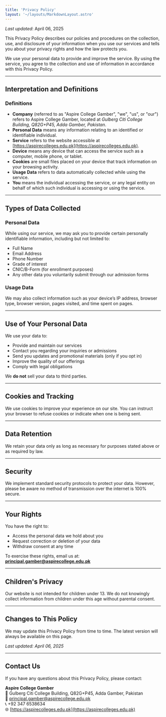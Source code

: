 ```yaml
---
title: 'Privacy Policy'
layout: '~/layouts/MarkdownLayout.astro'
---
```


_Last updated_: April 06, 2025

This Privacy Policy describes our policies and procedures on the collection, use, and disclosure of your information when you use our services and tells you about your privacy rights and how the law protects you.

We use your personal data to provide and improve the service. By using the service, you agree to the collection and use of information in accordance with this Privacy Policy.

---

## Interpretation and Definitions

### Definitions

- **Company** (referred to as "Aspire College Gamber", "we", "us", or "our") refers to Aspire College Gamber, located at *Gulberg Citi College Building, Q82G+P45, Adda Gamber, Pakistan*.
- **Personal Data** means any information relating to an identified or identifiable individual.
- **Service** refers to the website accessible at [https://aspirecolleges.edu.pk](https://aspirecolleges.edu.pk).
- **Device** means any device that can access the service such as a computer, mobile phone, or tablet.
- **Cookies** are small files placed on your device that track information on your browsing activity.
- **Usage Data** refers to data automatically collected while using the service.
- **You** means the individual accessing the service, or any legal entity on behalf of which such individual is accessing or using the service.

---

## Types of Data Collected

### Personal Data

While using our service, we may ask you to provide certain personally identifiable information, including but not limited to:

- Full Name  
- Email Address  
- Phone Number  
- Grade of interest  
- CNIC/B-Form (for enrollment purposes)  
- Any other data you voluntarily submit through our admission forms

### Usage Data

We may also collect information such as your device’s IP address, browser type, browser version, pages visited, and time spent on pages.

---

## Use of Your Personal Data

We use your data to:

- Provide and maintain our services  
- Contact you regarding your inquiries or admissions  
- Send you updates and promotional materials (only if you opt in)  
- Improve the quality of our offerings  
- Comply with legal obligations  

We **do not** sell your data to third parties.

---

## Cookies and Tracking

We use cookies to improve your experience on our site. You can instruct your browser to refuse cookies or indicate when one is being sent.

---

## Data Retention

We retain your data only as long as necessary for purposes stated above or as required by law.

---

## Security

We implement standard security protocols to protect your data. However, please be aware no method of transmission over the internet is 100% secure.

---

## Your Rights

You have the right to:

- Access the personal data we hold about you  
- Request correction or deletion of your data  
- Withdraw consent at any time  

To exercise these rights, email us at: **principal.gamber@aspirecollege.edu.pk**

---

## Children's Privacy

Our website is not intended for children under 13. We do not knowingly collect information from children under this age without parental consent.

---

## Changes to This Policy

We may update this Privacy Policy from time to time. The latest version will always be available on this page.

_Last updated: April 06, 2025_

---

## Contact Us

If you have any questions about this Privacy Policy, please contact:

**Aspire College Gamber**  
📍 Gulberg Citi College Building, Q82G+P45, Adda Gamber, Pakistan  
📧 principal.gamber@aspirecollege.edu.pk  
📞 +92 347 6538634  
🌐 [https://aspirecolleges.edu.pk](https://aspirecolleges.edu.pk)